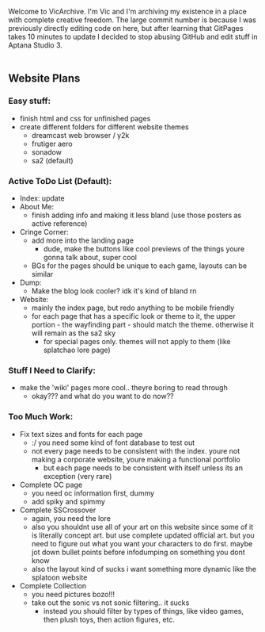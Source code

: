 Welcome to VicArchive. I'm Vic and I'm archiving my existence in a place with complete creative freedom.
The large commit number is because I was previously directly editing code on here, but after learning that GitPages takes 10 minutes to update I decided to stop abusing GitHub and edit stuff in Aptana Studio 3.
<br /><br />
## Website Plans
### Easy stuff:
- finish html and css for unfinished pages
- create different folders for different website themes
  - dreamcast web browser / y2k
  - frutiger aero
  - sonadow
  - sa2 (default)

### Active ToDo List (Default):
- Index: update
- About Me:
  - finish adding info and making it less bland (use those posters as active reference)
- Cringe Corner:
  - add more into the landing page
    - dude, make the buttons like cool previews of the things youre gonna talk about, super cool
  - BGs for the pages should be unique to each game, layouts can be similar
- Dump:
  - Make the blog look cooler? idk it's kind of bland rn
- Website:
  - mainly the index page, but redo anything to be mobile friendly
  - for each page that has a specific look or theme to it, the upper portion - the wayfinding part - should match the theme. otherwise it will remain as the sa2 sky
    - for special pages only. themes will not apply to them (like splatchao lore page)

### Stuff I Need to Clarify:
- make the 'wiki' pages more cool.. theyre boring to read through
  - okay??? and what do you want to do now??

### Too Much Work:
- Fix text sizes and fonts for each page
  - :/ you need some kind of font database to test out
  - not every page needs to be consistent with the index. youre not making a corporate website, youre making a functional portfolio
    - but each page needs to be consistent with itself unless its an exception (very rare)
- Complete OC page
  - you need oc information first, dummy
  - add spiky and spimmy
- Complete SSCrossover
  - again, you need the lore
  - also you shouldnt use all of your art on this website since some of it is literally concept art. but use complete updated official art. but you need to figure out what you want your characters to do first. maybe jot down bullet points before infodumping on something you dont know
  - also the layout kind of sucks i want something more dynamic like the splatoon website
- Complete Collection
  - you need pictures bozo!!!
  - take out the sonic vs not sonic filtering.. it sucks
    - instead you should filter by types of things, like video games, then plush toys, then action figures, etc.
